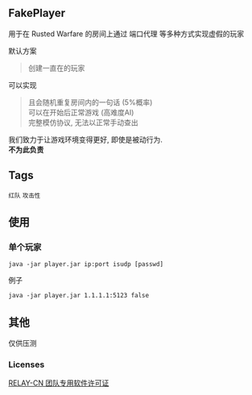 ## FakePlayer
用于在 Rusted Warfare 的房间上通过 端口代理 等多种方式实现虚假的玩家  

默认方案
> 创建一直在的玩家  

可以实现
> 且会随机重复房间内的一句话 (5%概率)  
> 可以在开始后正常游戏 (高难度AI)  
> 完整模仿协议, 无法以正常手动查出  

我们致力于让游戏环境变得更好, 即使是被动行为.   
**不为此负责**  

## Tags
`红队` `攻击性`   

## 使用
### 单个玩家
```text
java -jar player.jar ip:port isudp [passwd]
```
例子
```text
java -jar player.jar 1.1.1.1:5123 false
```

## 其他
仅供压测

### Licenses  
[RELAY-CN 团队专用软件许可证](https://github.com/RELAY-CN/.github/blob/main/LICENSE.md)
